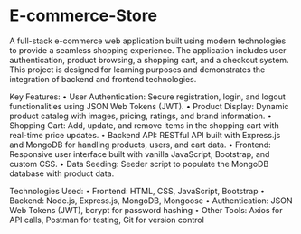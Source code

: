 # E-commerce-Store
A full-stack e-commerce web application built using modern technologies to provide a seamless shopping experience. The application includes user authentication, product browsing, a shopping cart, and a checkout system. This project is designed for learning purposes and demonstrates the integration of backend and frontend technologies.

Key Features:
	•	User Authentication: Secure registration, login, and logout functionalities using JSON Web Tokens (JWT).
	•	Product Display: Dynamic product catalog with images, pricing, ratings, and brand information.
	•	Shopping Cart: Add, update, and remove items in the shopping cart with real-time price updates.
	•	Backend API: RESTful API built with Express.js and MongoDB for handling products, users, and cart data.
	•	Frontend: Responsive user interface built with vanilla JavaScript, Bootstrap, and custom CSS.
	•	Data Seeding: Seeder script to populate the MongoDB database with product data.

Technologies Used:
	•	Frontend: HTML, CSS, JavaScript, Bootstrap
	•	Backend: Node.js, Express.js, MongoDB, Mongoose
	•	Authentication: JSON Web Tokens (JWT), bcrypt for password hashing
	•	Other Tools: Axios for API calls, Postman for testing, Git for version control
